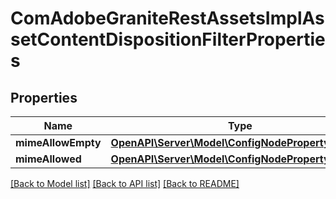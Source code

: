 # ComAdobeGraniteRestAssetsImplAssetContentDispositionFilterProperties

## Properties
Name | Type | Description | Notes
------------ | ------------- | ------------- | -------------
**mimeAllowEmpty** | [**OpenAPI\Server\Model\ConfigNodePropertyBoolean**](ConfigNodePropertyBoolean.md) |  | [optional] 
**mimeAllowed** | [**OpenAPI\Server\Model\ConfigNodePropertyArray**](ConfigNodePropertyArray.md) |  | [optional] 

[[Back to Model list]](../README.md#documentation-for-models) [[Back to API list]](../README.md#documentation-for-api-endpoints) [[Back to README]](../README.md)


